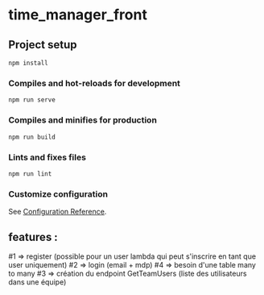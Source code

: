 # time_manager_front

## Project setup
```
npm install
```

### Compiles and hot-reloads for development
```
npm run serve
```

### Compiles and minifies for production
```
npm run build
```

### Lints and fixes files
```
npm run lint
```

### Customize configuration
See [Configuration Reference](https://cli.vuejs.org/config/).


## features :
#1 => register (possible pour un user lambda qui peut s'inscrire en tant que user uniquement)
#2 => login (email + mdp)
#4 => besoin d'une table many to many 
#3 => création du endpoint GetTeamUsers (liste des utilisateurs dans une équipe)